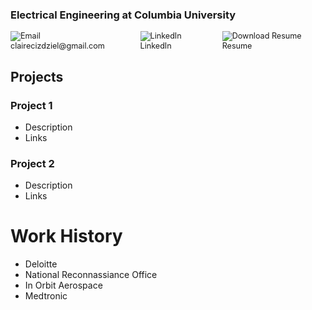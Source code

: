 ### Electrical Engineering at Columbia University
<p style="display: flex; align-items: center; gap: 20px; font-size: 0.9em;">
  <!-- Email -->
  <a href="mailto:clairecizdziel@gmail.com" style="text-decoration:none;">
    <img src="https://img.icons8.com/ios-glyphs/30/000000/new-post.png" alt="Email" title="Email" />
    clairecizdziel@gmail.com
  </a>
  
  <!-- LinkedIn -->
  <a href="https://www.linkedin.com/in/claire-cizdziel/" target="_blank" style="text-decoration:none;">
    <img src="https://img.icons8.com/ios-glyphs/30/000000/linkedin.png" alt="LinkedIn" title="LinkedIn" />
    LinkedIn
  </a>
  
  <!-- Resume -->
  <a href="docs/assets/Claire_Cizdziel_2025_Resume.pdf" download style="text-decoration:none;">
    <img src="https://img.icons8.com/ios-glyphs/30/000000/download--v1.png" alt="Download Resume" title="Download Resume" />
    Resume
  </a>
</p>

## Projects
### Project 1
- Description
- Links

### Project 2
- Description
- Links

# Work History
- Deloitte
- National Reconnassiance Office
- In Orbit Aerospace
- Medtronic
